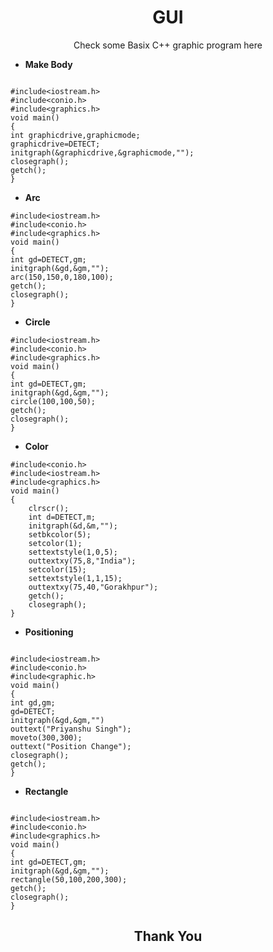 <h1 align=center><b>GUI</b></h1>

<p align=center>Check some Basix C++ graphic program here</p>

- **Make Body**
```
  
#include<iostream.h>
#include<conio.h>
#include<graphics.h>
void main()
{
int graphicdrive,graphicmode;
graphicdrive=DETECT;
initgraph(&graphicdrive,&graphicmode,"");
closegraph();
getch();
}
```

- **Arc** 
```
#include<iostream.h>
#include<conio.h>
#include<graphics.h>
void main()
{
int gd=DETECT,gm;
initgraph(&gd,&gm,"");
arc(150,150,0,180,100);
getch();
closegraph();
}
```
- **Circle**
```
#include<iostream.h>
#include<conio.h>
#include<graphics.h>
void main()
{
int gd=DETECT,gm;
initgraph(&gd,&gm,"");
circle(100,100,50);
getch();
closegraph();
}
```
- **Color**
```
#include<conio.h>
#include<iostream.h>
#include<graphics.h>
void main()
{
	clrscr();
	int d=DETECT,m;
	initgraph(&d,&m,"");
	setbkcolor(5);
	setcolor(1);
	settextstyle(1,0,5);
	outtextxy(75,8,"India");
	setcolor(15);
	settextstyle(1,1,15);
	outtextxy(75,40,"Gorakhpur");
	getch();
	closegraph();
}
```
- **Positioning**
```
  
#include<iostream.h>
#include<conio.h>
#include<graphic.h>
void main()
{
int gd,gm;
gd=DETECT;
initgraph(&gd,&gm,"")
outtext("Priyanshu Singh");
moveto(300,300);
outtext("Position Change");
closegraph();
getch();
}
```
- **Rectangle**
```
  
#include<iostream.h>
#include<conio.h>
#include<graphics.h>
void main()
{
int gd=DETECT,gm;
initgraph(&gd,&gm,"");
rectangle(50,100,200,300);
getch();
closegraph();
}
```

<h2 align=center><b>Thank You</b></h2>
